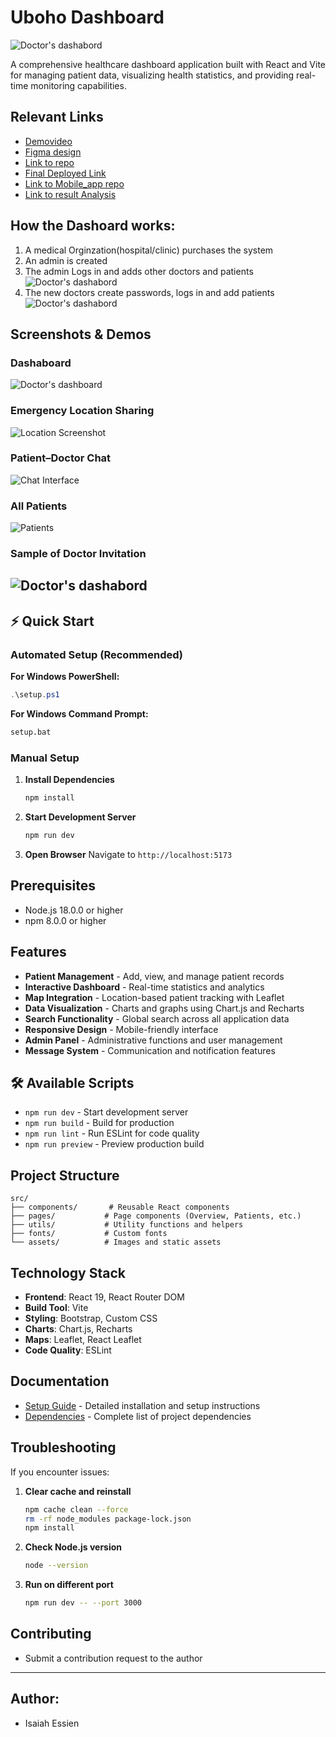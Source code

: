 # Uboho Dashboard

![Doctor's dashabord](src/assets/screenshots/welcome.png)

A comprehensive healthcare dashboard application built with React and Vite for managing patient data, visualizing health statistics, and providing real-time monitoring capabilities.


## Relevant Links
- [Demovideo](https://drive.google.com/file/d/1XLzOHM6Bv0CMiRLJ8UZinhGnnOnriDTX/view?usp=sharing)
- [Figma design](https://www.figma.com/design/EjFiGZ5k5acmHJRQBd7kbL/Uboho?node-id=27-572&t=KELwLbz414nI3asK-1)
- [Link to repo](https://github.com/Isaiah-Essien/uboho_web_dashboard)
- [Final Deployed Link](https://lighthearted-tapioca-426dd6.netlify.app/)
- [Link to Mobile_app repo](https://github.com/Isaiah-Essien/uboho_mobile)
- [Link to result Analysis](https://docs.google.com/document/d/1VcpaDektwOJMmtjM2LOTRAUTh_5AqvCrXtK0OyX-ykY/edit?usp=sharing)


## How the Dashoard works:

1. A medical Orginzation(hospital/clinic) purchases the system
2. An admin is created
3. The admin Logs in and adds other doctors and patients
![Doctor's dashabord](src/assets/screenshots/add_new_doc.png)
4. The new doctors create passwords, logs in and add patients
![Doctor's dashabord](src/assets/screenshots/add_new_patient.png)

## Screenshots & Demos

### Dashaboard

![Doctor's dashboard](src/assets/screenshots/overview.png)

### Emergency Location Sharing
![Location Screenshot](src/assets/screenshots/track_location.png)

### Patient–Doctor Chat
![Chat Interface](src/assets/screenshots/messaging.png)

### All Patients
![Patients](src/assets/screenshots/all_patients.png)

### Sample of Doctor Invitation
![Doctor's dashabord](src/assets/screenshots/new_doctor_email.png)
---


## ⚡ Quick Start

### Automated Setup (Recommended)

**For Windows PowerShell:**

```powershell
.\setup.ps1
```

**For Windows Command Prompt:**

```cmd
setup.bat
```

### Manual Setup

1. **Install Dependencies**

   ```bash
   npm install
   ```

2. **Start Development Server**

   ```bash
   npm run dev
   ```

3. **Open Browser**
   Navigate to `http://localhost:5173`

##  Prerequisites

- Node.js 18.0.0 or higher
- npm 8.0.0 or higher

##  Features

- **Patient Management** - Add, view, and manage patient records
- **Interactive Dashboard** - Real-time statistics and analytics
- **Map Integration** - Location-based patient tracking with Leaflet
- **Data Visualization** - Charts and graphs using Chart.js and Recharts
- **Search Functionality** - Global search across all application data
- **Responsive Design** - Mobile-friendly interface
- **Admin Panel** - Administrative functions and user management
- **Message System** - Communication and notification features

## 🛠 Available Scripts

- `npm run dev` - Start development server
- `npm run build` - Build for production
- `npm run lint` - Run ESLint for code quality
- `npm run preview` - Preview production build

##  Project Structure

```
src/
├── components/       # Reusable React components
├── pages/           # Page components (Overview, Patients, etc.)
├── utils/           # Utility functions and helpers
├── fonts/           # Custom fonts
└── assets/          # Images and static assets
```

##  Technology Stack

- **Frontend**: React 19, React Router DOM
- **Build Tool**: Vite
- **Styling**: Bootstrap, Custom CSS
- **Charts**: Chart.js, Recharts
- **Maps**: Leaflet, React Leaflet
- **Code Quality**: ESLint

##  Documentation

- [Setup Guide](SETUP.md) - Detailed installation and setup instructions
- [Dependencies](DEPENDENCIES.md) - Complete list of project dependencies

##  Troubleshooting

If you encounter issues:

1. **Clear cache and reinstall**

   ```bash
   npm cache clean --force
   rm -rf node_modules package-lock.json
   npm install
   ```

2. **Check Node.js version**

   ```bash
   node --version
   ```

3. **Run on different port**
   ```bash
   npm run dev -- --port 3000
   ```

##  Contributing


 - Submit a contribution request to the author



---

## Author:
- Isaiah Essien